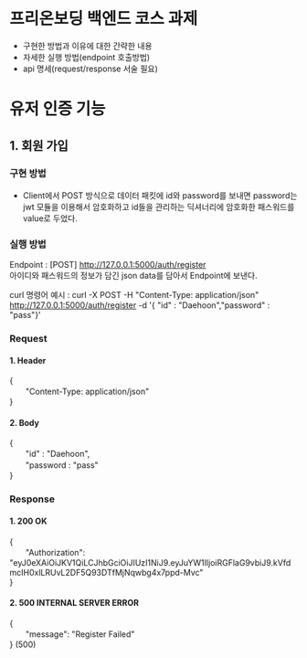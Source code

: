 # 프리온보딩 백엔드 코스 과제

- 구현한 방법과 이유에 대한 간략한 내용
- 자세한 실행 방법(endpoint 호출방법)
- api 명세(request/response 서술 필요)

# 유저 인증 기능

## 1. 회원 가입

### 구현 방법  
- Client에서 POST 방식으로 데이터 패킷에 id와 password를 보내면 password는 jwt 모듈을 이용해서 암호화하고 id들을 관리하는 딕셔너리에 암호화한 패스워드를 value로 두었다.

### 실행 방법  
Endpoint : [POST] http://127.0.0.1:5000/auth/register  
아이디와 패스워드의 정보가 담긴 json data를 담아서 Endpoint에 보낸다.

curl 명령어 예시 : curl -X POST -H "Content-Type: application/json" http://127.0.0.1:5000/auth/register -d '{ "id" : "Daehoon","password" : "pass"}'  


### Request

#### 1. Header  
{    
　　"Content-Type: application/json"  
}    

#### 2. Body  
{  
　　"id" : "Daehoon",  
　　"password : "pass"  
}  

### Response

#### 1. 200 OK
{  
　　"Authorization": "eyJ0eXAiOiJKV1QiLCJhbGciOiJIUzI1NiJ9.eyJuYW1lIjoiRGFlaG9vbiJ9.kVfdmcIH0xlLRUvL2DF5Q93DTfMjNqwbg4x7ppd-Mvc"  
}  

#### 2. 500 INTERNAL SERVER ERROR
{  
　　"message": "Register Failed"  
} (500)  
